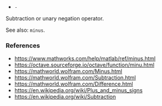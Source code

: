 * `-`

Subtraction or unary negation operator.

See also: `minus`.

### References

* https://www.mathworks.com/help/matlab/ref/minus.html
* https://octave.sourceforge.io/octave/function/minu.html
* https://mathworld.wolfram.com/Minus.html
* https://mathworld.wolfram.com/Subtraction.html
* https://mathworld.wolfram.com/Difference.html
* https://en.wikipedia.org/wiki/Plus_and_minus_signs
* https://en.wikipedia.org/wiki/Subtraction

